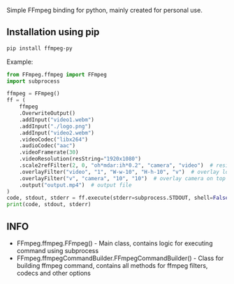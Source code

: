 Simple FFmpeg binding for python, mainly created for personal use.

## Installation using pip
```bash
pip install ffmpeg-py
```

Example:
```python
from FFmpeg.ffmpeg import FFmpeg
import subprocess

ffmpeg = FFmpeg()
ff = (
    ffmpeg
    .OverwriteOutput()
    .addInput("video1.webm")
    .addInput("./logo.png")
    .addInput("video2.webm")
    .videoCodec("libx264")
    .audioCodec("aac")
    .videoFramerate(30)
    .videoResolution(resString="1920x1080")
    .scale2refFilter(2, 0, "oh*mdar:ih*0.2", "camera", "video")  # resize camera to 20% of screen height
    .overlayFilter("video", "1", "W-w-10", "H-h-10", "v")  # overlay logo on bottom right
    .overlayFilter("v", "camera", "10", "10")  # overlay camera on top left
    .output("output.mp4")  # output file
)
code, stdout, stderr = ff.execute(stderr=subprocess.STDOUT, shell=False)
print(code, stdout, stderr)
```

## INFO

- FFmpeg.ffmpeg.FFmpeg() - Main class, contains logic for executing command using subprocess
- FFmpeg.ffmpegCommandBuilder.FFmpegCommandBuilder() - Class for building ffmpeg command, contains all methods for ffmpeg filters, codecs and other options


